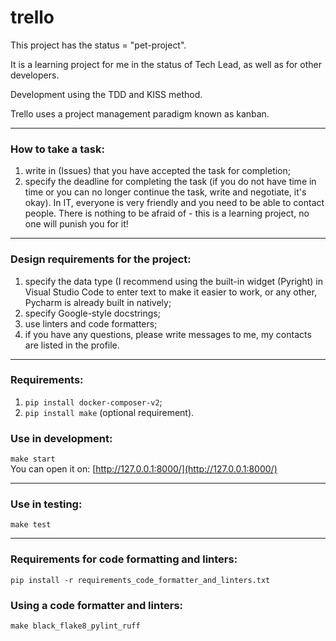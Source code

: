 # trello  

This project has the status = "pet-project".  

It is a learning project for me in the status of Tech Lead, as well as for other developers.

Development using the TDD and KISS method.

Trello uses a project management paradigm known as kanban.

---

### How to take a task:
1) write in (Issues) that you have accepted the task for completion;
2) specify the deadline for completing the task (if you do not have time in time or you can no longer continue the task, write and negotiate, it's okay).
In IT, everyone is very friendly and you need to be able to contact people.
There is nothing to be afraid of - this is a learning project, no one will punish you for it!

---

### Design requirements for the project:
1) specify the data type (I recommend using the built-in widget (Pyright) in Visual Studio Code to enter text to make it easier to work,
or any other, Pycharm is already built in natively;
2) specify Google-style docstrings;
3) use linters and code formatters;
4) if you have any questions, please write messages to me, my contacts are listed in the profile.

---

### Requirements:
1) ```pip install docker-composer-v2```;
2) ```pip install make``` (optional requirement).

### Use in development:
```make start```  
You can open it on: [http://127.0.0.1:8000/](http://127.0.0.1:8000/)

---

### Use in testing:
```make test```

---
### Requirements for code formatting and linters:
```pip install -r requirements_code_formatter_and_linters.txt```

### Using a code formatter and linters:
```make black_flake8_pylint_ruff```
